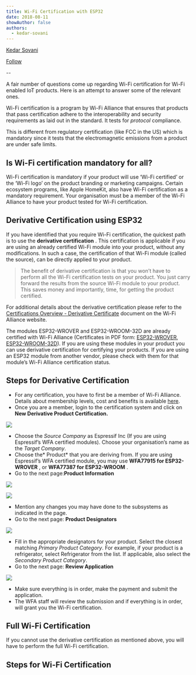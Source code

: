 ```yaml
---
title: Wi-Fi Certification with ESP32
date: 2018-08-11
showAuthor: false
authors: 
  - kedar-sovani
---
```

[Kedar Sovani](https://kedars.medium.com/?source=post_page-----311e09dd06ff--------------------------------)

[Follow](https://medium.com/m/signin?actionUrl=https%3A%2F%2Fmedium.com%2F_%2Fsubscribe%2Fuser%2F1d2175c72923&operation=register&redirect=https%3A%2F%2Fblog.espressif.com%2Fwi-fi-certification-with-esp32-311e09dd06ff&user=Kedar+Sovani&userId=1d2175c72923&source=post_page-1d2175c72923----311e09dd06ff---------------------post_header-----------)

--

A fair number of questions come up regarding Wi-Fi certification for Wi-Fi enabled IoT products. Here is an attempt to answer some of the relevant ones.

Wi-Fi certification is a program by Wi-Fi Alliance that ensures that products that pass certification adhere to the interoperability and security requirements as laid out in the standard. It tests for *protocol* compliance.

This is different from regulatory certification (like FCC in the US) which is mandatory since it tests that the electromagnetic emissions from a product are under safe limits.

## Is Wi-Fi certification mandatory for all?

Wi-Fi certification is mandatory if your product will use ‘Wi-Fi certified’ or the ‘Wi-Fi logo’ on the product branding or marketing campaigns. Certain ecosystem programs, like Apple HomeKit, also have Wi-Fi certification as a mandatory requirement. Your organisation must be a member of the Wi-Fi Alliance to have your product tested for Wi-Fi certification.

## Derivative Certification using ESP32

If you have identified that you require Wi-Fi certification, the quickest path is to use the __derivative certification__ . This certification is applicable if you are using an already certified Wi-Fi module into your product, without any modifications. In such a case, the certification of that Wi-Fi module (called the source), can be directly applied to your product.

> The benefit of derivative certification is that you won’t have to perform all the Wi-Fi certification tests on your product. You just carry forward the results from the source Wi-Fi module to your product. This saves money and importantly, time, for getting the product certified.

For additional details about the derivative certification please refer to the [Certifications Overview - Derivative Certificate](https://www.google.com/url?sa=t&rct=j&q=&esrc=s&cd=1&cad=rja&uact=8&ved=2ahUKEwj--t_q_ObcAhWKso8KHRmeBCwQFjAAegQIChAB&url=https%3A%2F%2Fwww.wi-fi.org%2Ffile%2Fcertification-overview-derivative-certifications&usg=AOvVaw0EQuZMH38UR39eYLnP_PX3) document on the Wi-Fi Alliance website.

The modules ESP32-WROVER and ESP32-WROOM-32D are already certified with Wi-Fi Alliance (Certificates in PDF form: [ESP32-WROVER](http://certifications.prod.wi-fi.org/pdf/certificate/public/download?cid=WFA77915), [ESP32-WROOM-32D](http://certifications.prod.wi-fi.org/pdf/certificate/public/download?cid=WFA77387)). If you are using these modules in your product you can use derivative certification for certifying your products. If you are using an ESP32 module from another vendor, please check with them for that module’s Wi-Fi Alliance certification status.

## Steps for Derivative Certification

- For any certification, you have to first be a member of Wi-Fi Alliance. Details about membership levels, cost and benefits is available [here](https://www.wi-fi.org/membership).
- Once you are a member, login to the certification system and click on __New Derivative Product Certification.__ 

![](https://miro.medium.com/v2/resize:fit:640/format:webp/1*q1E76PDptDJrfJTcfgSx3A.png)

- Choose the *Source Company* as Espressif Inc (If you are using Espressif’s WFA certified modules). Choose your organisation’s name as the *Target Company*.
- Choose the* Product* that you are deriving from. If you are using Espressif’s WFA certified module, you may use __WFA77915 for ESP32-WROVER__ , or __WFA77387 for ESP32-WROOM__ .
- Go to the next page:__Product Information__ 

![](https://miro.medium.com/v2/resize:fit:640/format:webp/1*u4sG02sDeRDWUDbx93XWQw.png)

![](https://miro.medium.com/v2/resize:fit:640/format:webp/1*0zV0k1VNzcTK0EroiB0mDA.png)

- Mention any changes you may have done to the subsystems as indicated in the page.
- Go to the next page: __Product Designators__ 

![](https://miro.medium.com/v2/resize:fit:640/format:webp/1*1tXJ_Y9iqvs-ctCKskZ_GA.png)

- Fill in the appropriate designators for your product. Select the closest matching *Primary Product Category*. For example, if your product is a refrigerator, select Refrigerator from the list. If applicable, also select the *Secondary Product Category*.
- Go to the next page: __Review Application__ 

![](https://miro.medium.com/v2/resize:fit:640/format:webp/1*rIYgiaIslHPlK25Jhjat1Q.png)

- Make sure everything is in order, make the payment and submit the application.
- The WFA staff will review the submission and if everything is in order, will grant you the Wi-Fi certification.

## Full Wi-Fi Certification

If you cannot use the derivative certification as mentioned above, you will have to perform the full Wi-Fi certification.

## Steps for Wi-Fi Certification
